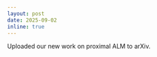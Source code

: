 ```yaml
---
layout: post
date: 2025-09-02
inline: true
---
```


Uploaded <a style="text-decoration:none" href="https://arxiv.org/abs/2509.02894" target="_blank">our new work</a> on proximal ALM to arXiv.
